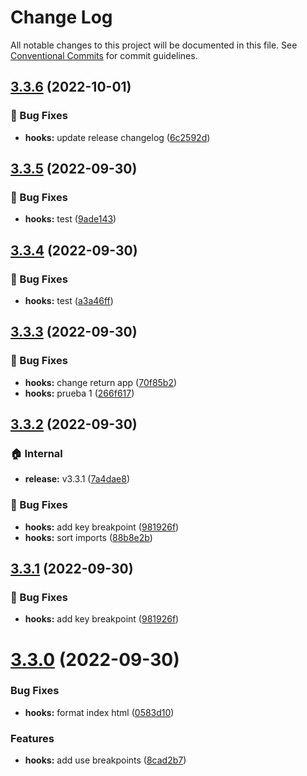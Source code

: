 # Change Log

All notable changes to this project will be documented in this file.
See [Conventional Commits](https://conventionalcommits.org) for commit guidelines.

## [3.3.6](https://github.com/joel3112/jopau-react/compare/v3.3.5...v3.3.6) (2022-10-01)


### 🐛 Bug Fixes

* **hooks:** update release changelog ([6c2592d](https://github.com/joel3112/jopau-react/commit/6c2592dcc9c10d66c2b5ea74bbe749a3abee734c))



## [3.3.5](https://github.com/joel3112/jopau-react/compare/v3.3.4...v3.3.5) (2022-09-30)


### 🐛 Bug Fixes

* **hooks:** test ([9ade143](https://github.com/joel3112/jopau-react/commit/9ade143edf8558e13f51a6eca7c00357988cd1f5))



## [3.3.4](https://github.com/joel3112/jopau-react/compare/v3.3.3...v3.3.4) (2022-09-30)


### 🐛 Bug Fixes

* **hooks:** test ([a3a46ff](https://github.com/joel3112/jopau-react/commit/a3a46ffe2b41c2362683629a494ca4f1fbb6edcc))



## [3.3.3](https://github.com/joel3112/jopau-react/compare/v3.3.2...v3.3.3) (2022-09-30)


### 🐛 Bug Fixes

* **hooks:** change return app ([70f85b2](https://github.com/joel3112/jopau-react/commit/70f85b2d5b946a07c7f0bf4f734e3d727b5fe93b))
* **hooks:** prueba 1 ([266f617](https://github.com/joel3112/jopau-react/commit/266f6171d0ed2f01d4a83cf1502ad8a9f2ee6107))



## [3.3.2](https://github.com/joel3112/jopau-react/compare/v3.3.0...v3.3.2) (2022-09-30)


### 🏠 Internal

* **release:** v3.3.1 ([7a4dae8](https://github.com/joel3112/jopau-react/commit/7a4dae8a43f06334c0ff2437a0a3506c934523b8))


### 🐛 Bug Fixes

* **hooks:** add key breakpoint ([981926f](https://github.com/joel3112/jopau-react/commit/981926f152938ef34821c67ad7413c7defdaba7c))
* **hooks:** sort imports ([88b8e2b](https://github.com/joel3112/jopau-react/commit/88b8e2b3a4dea2450aec526d2f69e3905d456295))



## [3.3.1](https://github.com/joel3112/jopau-react/compare/v3.3.0...v3.3.1) (2022-09-30)


### 🐛 Bug Fixes

* **hooks:** add key breakpoint ([981926f](https://github.com/joel3112/jopau-react/commit/981926f152938ef34821c67ad7413c7defdaba7c))



# [3.3.0](https://github.com/joel3112/jopau-react/compare/v3.2.2...v3.3.0) (2022-09-30)


### Bug Fixes

* **hooks:** format index html ([0583d10](https://github.com/joel3112/jopau-react/commit/0583d107a1c378b9dff41047f74768173cef80c0))


### Features

* **hooks:** add use breakpoints ([8cad2b7](https://github.com/joel3112/jopau-react/commit/8cad2b76a82f45dd7f3ac944b35d1bd97f72a3fb))
